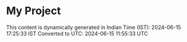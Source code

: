 # My Project

This content is dynamically generated in Indian Time (IST): 2024-06-15 17:25:33 IST
Converted to UTC: 2024-06-15 11:55:33 UTC
